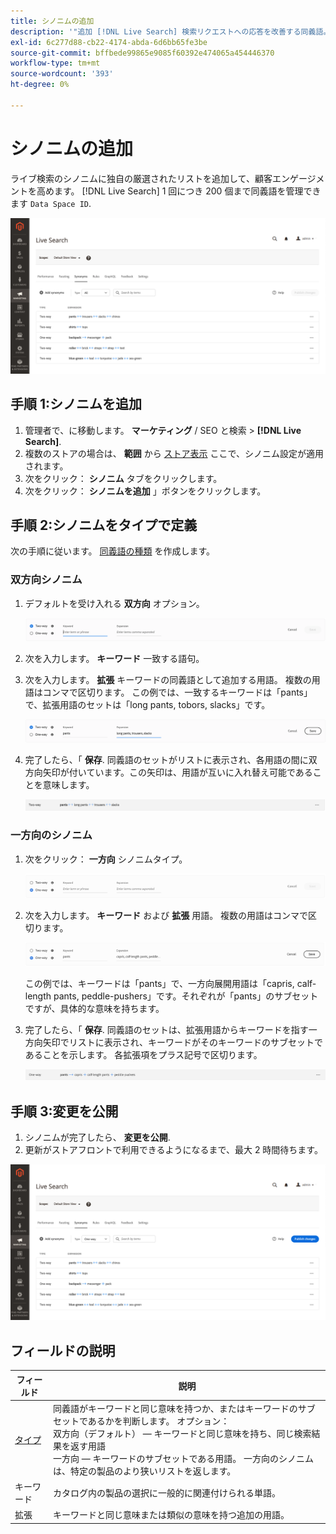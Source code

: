 ```yaml
---
title: シノニムの追加
description: '"追加 [!DNL Live Search] 検索リクエストへの応答を改善する同義語。"'
exl-id: 6c277d88-cb22-4174-abda-6d6bb65fe3be
source-git-commit: bffbede99865e9085f60392e474065a454446370
workflow-type: tm+mt
source-wordcount: '393'
ht-degree: 0%

---
```


# シノニムの追加

ライブ検索のシノニムに独自の厳選されたリストを追加して、顧客エンゲージメントを高めます。 [!DNL Live Search] 1 回につき 200 個まで同義語を管理できます `Data Space ID`.

![[!DNL Live Search] 同義語](assets/synonym-workspace.png)

## 手順 1:シノニムを追加

1. 管理者で、に移動します。 **マーケティング** / SEO と検索 > **[!DNL Live Search]**.
1. 複数のストアの場合は、 **範囲** から [ストア表示](https://docs.magento.com/user-guide/configuration/scope.html) ここで、シノニム設定が適用されます。
1. 次をクリック： **シノニム** タブをクリックします。
1. 次をクリック： **シノニムを追加** 」ボタンをクリックします。

## 手順 2:シノニムをタイプで定義

次の手順に従います。 [同義語の種類](synonyms-type.md) を作成します。

### 双方向シノニム

1. デフォルトを受け入れる **双方向** オプション。

   ![双方向シノニムを追加](assets/synonym-add-two-way.png)


1. 次を入力します。 **キーワード** 一致する語句。
1. 次を入力します。 **拡張** キーワードの同義語として追加する用語。 複数の用語はコンマで区切ります。
この例では、一致するキーワードは「pants」で、拡張用語のセットは「long pants, tobors, slacks」です。

   ![双方向シノニムの例](assets/synonym-add-two-way-example.png)

1. 完了したら、「 **保存**.
同義語のセットがリストに表示され、各用語の間に双方向矢印が付いています。この矢印は、用語が互いに入れ替え可能であることを意味します。

   ![双方向シノニム](assets/synonym-two-way.png)

### 一方向のシノニム

1. 次をクリック： **一方向** シノニムタイプ。

   ![一方向のシノニムを追加](assets/synonym-add-one-way.png)

1. 次を入力します。 **キーワード** および **拡張** 用語。 複数の用語はコンマで区切ります。

   ![一方向シノニムの例](assets/synonym-add-one-way-example.png)

   この例では、キーワードは「pants」で、一方向展開用語は「capris, calf-length pants, peddle-pushers」です。それぞれが「pants」のサブセットですが、具体的な意味を持ちます。

1. 完了したら、「 **保存**.
同義語のセットは、拡張用語からキーワードを指す一方向矢印でリストに表示され、キーワードがそのキーワードのサブセットであることを示します。 各拡張項をプラス記号で区切ります。

   ![一方向のシノニム](assets/synonym-one-way.png)

## 手順 3:変更を公開

1. シノニムが完了したら、 **変更を公開**.
1. 更新がストアフロントで利用できるようになるまで、最大 2 時間待ちます。

![変更を公開](assets/synonym-publish.png)

## フィールドの説明

| フィールド | 説明 |
|--- |--- |
| [タイプ](synonyms.md) | 同義語がキーワードと同じ意味を持つか、またはキーワードのサブセットであるかを判断します。 オプション：<br />双方向（デフォルト） — キーワードと同じ意味を持ち、同じ検索結果を返す用語<br />一方向 — キーワードのサブセットである用語。 一方向のシノニムは、特定の製品のより狭いリストを返します。 |
| キーワード | カタログ内の製品の選択に一般的に関連付けられる単語。 |
| 拡張 | キーワードと同じ意味または類似の意味を持つ追加の用語。 |

